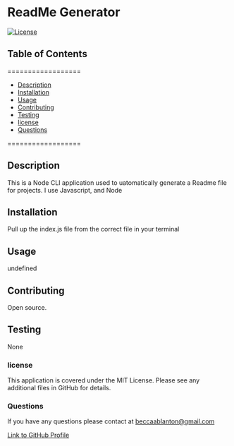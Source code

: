 
# ReadMe Generator

[![License](https://img.shields.io/badge/License-MIT-yellow.svg)](https://opensource.org/licenses/MIT)
    
## Table of Contents
==================
* [Description](#Description) 
* [Installation](#Installation)
* [Usage](#Usage) 
* [Contributing](#contributing) 
* [Testing](#testing)
* [license](#license) 
* [Questions](#Questions)

==================
    
## Description
    
This is a Node CLI application used to uatomatically generate a Readme file for projects. I use Javascript, and Node
    
## Installation
    
Pull up the index.js file from the correct file in your terminal
    
## Usage

undefined
    
## Contributing

Open source.

## Testing

None

### license

This application is covered under the MIT License. Please see any additional files in GitHub for details. 

### Questions

If you have any questions please contact at [beccaablanton@gmail.com](beccaablanton@gmail.com)

[Link to GitHub Profile](https://www.github.com/BeccaBlanton)
